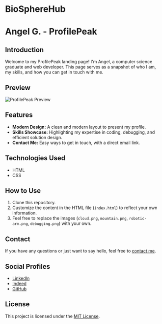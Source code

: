 # BioSphereHub
# Angel G. - ProfilePeak

## Introduction

Welcome to my ProfilePeak landing page! I'm Angel, a computer science graduate and web developer. This page serves as a snapshot of who I am, my skills, and how you can get in touch with me.

## Preview

![ProfilePeak Preview](https://github.com/SadJ0k3r/ProfilePeak/blob/main/screenshot.jpeg)

## Features

- **Modern Design:** A clean and modern layout to present my profile.
- **Skills Showcase:** Highlighting my expertise in coding, debugging, and efficient solution design.
- **Contact Me:** Easy ways to get in touch, with a direct email link.

## Technologies Used

- HTML
- CSS

## How to Use

1. Clone this repository.
2. Customize the content in the HTML file (`index.html`) to reflect your own information.
3. Feel free to replace the images (`cloud.png`, `mountain.png`, `robotic-arm.png`, `debugging.png`) with your own.

## Contact

If you have any questions or just want to say hello, feel free to [contact me](mailto:v4rqzpv27z@privaterelay.appleid.com).

## Social Profiles

- [LinkedIn](https://www.linkedin.com/in/arivera2098)
- [Indeed](https://my.indeed.com//p/angelgr-2zg0zcs)
- [GitHub](https://github.com/SadJ0k3r)

## License

This project is licensed under the [MIT License](LICENSE).
